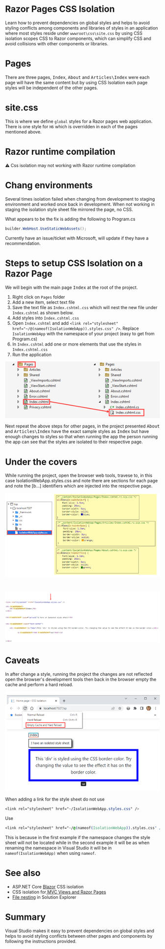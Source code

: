 # Razor Pages CSS Isolation

Learn how to prevent dependencies on global styles and helps to avoid styling conflicts among components and libraries of styles in an application where most styles reside under `wwwroot\css\site.css` by using CSS isolation scopes CSS to Razor components, which can simplify CSS and avoid collisions with other components or libraries.

# Pages

There are three pages, <kbd>Index</kbd>, <kbd>About</kbd> and <kbd>Articles\\Index</kbd> were each page will have the same content but by using CSS Isolation each page styles will be independent of the other pages.

# site.css

This is where we define `global` styles for a Razor pages web application. There is one style for `H6` which is overridden in each of the pages mentioned above.

# Razor runtime compilation

:warning: Css isolation may not working with Razor runtime compilation

# Chang environments

Several times isolation failed when changing from development to staging environment and worked once back in development. When not working in staging the isolation style sheet file mirrored the page, no CSS.

What appears to be the fix is adding the following to Program.cs

```csharp
builder.WebHost.UseStaticWebAssets();
```

Currently have an issue/ticket with Microsoft, will update if they have a recommendation.

# Steps to setup CSS Isolation on a Razor Page

We will begin with the main page <kbd>Index</kbd> at the root of the project.

1. Right click on `Pages` folder
1. Add a new item, select text file
1. Save the text file as `Index.cshtml.css` which will nest the new file under `Index.cshtml` as shown below.
1. Add styles into `Index.cshtml.css`
1. Open `Index.cshtml` and add `<link rel="stylesheet" href="~/@(nameof(IsolationWebApp)).styles.css" />`. Replace `IsolationWebApp` with the namespace of your project (easy to get from Program.cs)
1. In `Index.cshtml` add one or more elements that use the styles in `Index.cshtml.css`
1. Run the application

![Figure1](assets/figure1.png)

Next repeat the above steps for other pages, in the project presented <kbd>About</kbd> and <kbd>Articles\\Index</kbd> have the exact sample styles as <kbd>Index</kbd> but have enough changes to styles so that when running the app the person running the app can see that the styles are isolated to their respective page.

# Under the covers

While running the project, open the browser web tools, travese to, in this case IsolationWebApp.styles.css and note there are sections for each page and note the [b...] identifiers which are injected into the respective page.

![Figure2](assets/figure2.png)

</br>

![Figure3](assets/figure3.png)


# Caveats

In after change a style, running the project the changes are not reflected open the browser's development tools then back in the browser empty the cache and perform a hard reload.

![Empty Cache](assets/emptyCache.png)

When adding a link for the style sheet do not use

```css
<link rel="stylesheet" href="~/IsolationWebApp.styles.css" />
```

Use

```css
<link rel="stylesheet" href="~/@(nameof(IsolationWebApp)).styles.css" />
```

This is because in the first example if the namespace changes the style sheet will not be located while in the second example it will be as when renaming the namespace in Visual Studio it will be in `nameof(IsolationWebApp)` when using `nameof`.

# See also

- ASP.NET Core [Blazor](https://learn.microsoft.com/en-us/aspnet/core/blazor/components/css-isolation?view=aspnetcore-6.0) CSS isolation
- CSS isolation for[ MVC Views and Razor Pages](https://asp.net-hacker.rocks/2021/05/10/aspnetcore6-08-css-isolation.html)
- [File nesting](https://learn.microsoft.com/en-us/visualstudio/ide/file-nesting-solution-explorer?view=vs-2022) in Solution Explorer


# Summary

Visual Studio makes it easy to prevent dependencies on global styles and helps to avoid styling conflicts between other pages and components by following the instructions provided.